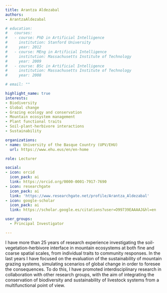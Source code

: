 ```yaml
---
title: Arantza Aldezabal
authors:
- ArantzaAldezabal

# education:
#   courses:
#   - course: PhD in Artificial Intelligence
#     institution: Stanford University
#     year: 2012
#   - course: MEng in Artificial Intelligence
#     institution: Massachusetts Institute of Technology
#     year: 2009
#   - course: BSc in Artificial Intelligence
#     institution: Massachusetts Institute of Technology
#     year: 2008

# email: ""

highlight_name: true
interests:
- Biodiversity
- Global change
- Grazing ecology and conservation
- Mountain ecosystem management
- Plant functional traits
- Soil-plant-herbivore interactions
- Sustainability

organizations:
- name: University of the Basque Country (UPV/EHU)
  url: https://www.ehu.eus/en/en-home

role: Lecturer

social:
- icon: orcid
  icon_pack: ai
  link: https://orcid.org/0000-0001-7917-7690
- icon: researchgate
  icon_pack: ai
  link: 'https://www.researchgate.net/profile/Arantza_Aldezabal'
- icon: google-scholar
  icon_pack: ai
  link: https://scholar.google.es/citations?user=O99739EAAAAJ&hl=en

user_groups: 
  - Principal Investigator

---
```

I have more than 25 years of research experience investigating the soil-vegetation-herbivore interface in mountain ecosystems at both fine and coarse spatial scales, from individual traits to community responses. In the last years I have focused on the evaluation of the sustainability of mountain grazing systems, simulating scenarios of global change in order to foresee the consequences. To do this, I have promoted interdisciplinary research in collaboration with other research groups, with the aim of integrating the conservation of biodiversity and sustainability of livestock systems from a multifunctional point of view.
